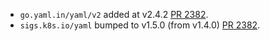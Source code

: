 * `go.yaml.in/yaml/v2` added at v2.4.2 [PR 2382](https://github.com/provenance-io/provenance/pull/2382).
* `sigs.k8s.io/yaml` bumped to v1.5.0 (from v1.4.0) [PR 2382](https://github.com/provenance-io/provenance/pull/2382).
